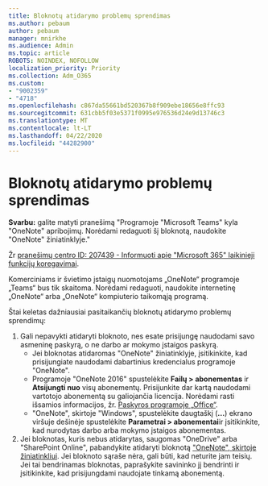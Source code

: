 ```yaml
---
title: Bloknotų atidarymo problemų sprendimas
ms.author: pebaum
author: pebaum
manager: mnirkhe
ms.audience: Admin
ms.topic: article
ROBOTS: NOINDEX, NOFOLLOW
localization_priority: Priority
ms.collection: Adm_O365
ms.custom:
- "9002359"
- "4718"
ms.openlocfilehash: c867da55661bd520367b8f909ebe18656e8ffc93
ms.sourcegitcommit: 631cbb5f03e5371f0995e976536d24e9d13746c3
ms.translationtype: MT
ms.contentlocale: lt-LT
ms.lasthandoff: 04/22/2020
ms.locfileid: "44282900"
---
```

# <a name="fix-issues-with-opening-notebooks"></a>Bloknotų atidarymo problemų sprendimas

**Svarbu:** galite matyti pranešimą "Programoje "Microsoft Teams" kyla "OneNote" apribojimų. Norėdami redaguoti šį bloknotą, naudokite "OneNote" žiniatinklyje."

Žr [pranešimų centro ID: 207439 - Informuoti apie "Microsoft 365" laikinieji funkcijų koregavimai](https://admin.microsoft.com/Adminportal/Home?source=applauncher#MessageCenter?id=MC207439).

Komerciniams ir švietimo įstaigų nuomotojams „OneNote“ programoje „Teams“ bus tik skaitoma. Norėdami redaguoti, naudokite internetinę „OneNote“ arba „OneNote“ kompiuterio taikomąją programą.

Štai keletas dažniausiai pasitaikančių bloknotų atidarymo problemų sprendimų:

1. Gali nepavykti atidaryti bloknoto, nes esate prisijungę naudodami savo asmeninę paskyrą, o ne darbo ar mokymo įstaigos paskyrą.
    - Jei bloknotas atidaromas "OneNote" žiniatinklyje, įsitikinkite, kad prisijungiate naudodami dabartinius kredencialus programoje "OneNote".
    - Programoje "OneNote 2016" spustelėkite **Failų > abonementas** ir **Atsijungti nuo** visų abonementų. Prisijunkite dar kartą naudodami vartotojo abonementą su galiojančia licencija. Norėdami rasti išsamios informacijos, žr. [Paskyros programoje „Office“](https://support.office.com/article/accounts-in-office-628ea040-f265-49de-b986-be09c3ebf8a9). 
    - "OneNote", skirtoje "Windows", spustelėkite daugtaškį (**...**) ekrano viršuje dešinėje spustelėkite **Parametrai > abonementai**ir įsitikinkite, kad nurodytas darbo arba mokymo įstaigos abonementas. 
2. Jei bloknotas, kuris nebus atidarytas, saugomas "OneDrive" arba "SharePoint Online", pabandykite atidaryti bloknotą ["OneNote", skirtoje žiniatinkliui](https://onenote.com). Jei bloknoto sąraše nėra, gali būti, kad neturite jam teisių. Jei tai bendrinamas bloknotas, paprašykite savininko jį bendrinti ir įsitikinkite, kad prisijungdami naudojate tinkamą abonementą.
